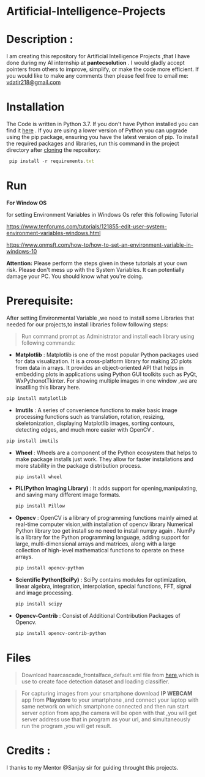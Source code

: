 # Artificial-Intelligence-Projects
# Description :
I am creating this repository for Artificial Intelligence Projects ,that I have done during my AI internship at  **pantecsolution** . I would gladly accept pointers from others to improve, simplify, or make the code more efficient. If you would like to make any comments then please feel free to email me: vdatir218@gmail.com 

# Installation
The Code is written in Python 3.7. If you don't have Python installed you can find it [here](https://www.python.org/downloads/) . If you are using a lower version of Python you can upgrade using the pip package, ensuring you have the latest version of pip. To install the required packages and libraries, run this command in the project directory after [cloning](https://www.howtogeek.com/451360/how-to-clone-a-github-repository/) the repository:
   
```javascript
 pip install -r requirements.txt
```
# Run


**For Window OS**


for setting Environment Variables in Windows Os refer this following Tutorial

https://www.tenforums.com/tutorials/121855-edit-user-system-environment-variables-windows.html


https://www.onmsft.com/how-to/how-to-set-an-environment-variable-in-windows-10

**Attention:** Please perform the steps given in these tutorials at your own risk. Please don't mess up with the System Variables. It can potentially damage your PC. You should know what you're doing.

# Prerequisite:
 After setting Environmental Variable ,we need to install some Libraries that needed for our projects,to install libraries follow following steps:
 > Run command prompt as Administrator and install each library using following commands:
 * **Matplotlib** : Matplotlib is one of the most popular Python packages used for data visualization. It is a cross-platform library for making 2D plots from data in arrays. It        provides an object-oriented API that helps in embedding plots in applications using Python GUI toolkits such as PyQt, WxPythonotTkinter. For showing multiple images in one      window ,we are insatlling this library here.


  ```javascript
  pip install matplotlib
  ```
 
 * **Imutils** : A series of convenience functions to make basic image processing functions such as translation, rotation, resizing, skeletonization, displaying Matplotlib images,      sorting contours, detecting edges, and much more easier with OpenCV  .


  ```javascript
  pip install imutils
  ```

* **Wheel** : Wheels are a component of the Python ecosystem that helps to make package installs just work. They allow for faster installations and more stability in the package       distribution process.

 
   ```javascript
   pip install wheel
   ```

* **PIL(Python Imaging Library)** : It adds support for opening,manipulating, and saving many different image formats.
   ```javascript
   pip install Pillow
   ```

* **Opencv** : OpenCV is a library of programming functions mainly aimed at real-time computer vision,with installation of opencv library Numerical Python library too get install so   no need to install numpy again . NumPy is a library for the Python programming language, adding support for large, multi-dimensional arrays and matrices, along with a large     collection of high-level mathematical functions to operate on these arrays.
   ```javascript
   pip install opencv-python
   ```

* **Scientific Python(SciPy)** : SciPy contains modules for optimization, linear algebra, integration, interpolation, special functions, FFT, signal and image processing.
   ```javascript
   pip install scipy
   ```
* **Opencv-Contrib** : Consist of Additional  Contribution Packages of Opencv.
   ```javascript
   pip install opencv-contrib-python
   ```

# Files
 > Download haarcascade_frontalface_default.xml file from [here](https://osdn.net/projects/sfnet_magicvisionport/downloads/mvp/cascades/haarcascade_frontalface_default.xml/),which is use to create face detection dataset and loading              classifier.



 > For capturing images from your smartphone download **IP WEBCAM** app from **Playstore** to your smartphone ,and connect your laptop with same network on which smartphone        connected and then run start server option from app,the camera will be open with that ,you will get server address use that in program as your url, and simultaneously run the     program ,you will get result.





# Credits :


I thanks to my Mentor @Sanjay sir for guiding throught this projects.











